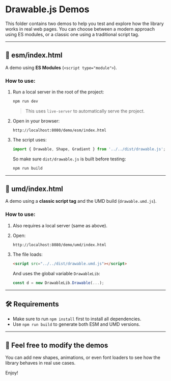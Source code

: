 # Drawable.js Demos

This folder contains two demos to help you test and explore how the library works in real web pages. You can choose between a modern approach using ES modules, or a classic one using a traditional script tag.

---

## 📁 esm/index.html
A demo using **ES Modules** (`<script type="module">`).

### How to use:
1. Run a local server in the root of the project:
   ```bash
   npm run dev
   ```
   > This uses `live-server` to automatically serve the project.

2. Open in your browser:
   ```
   http://localhost:8080/demo/esm/index.html
   ```

3. The script uses:
   ```js
   import { Drawable, Shape, Gradient } from '../../dist/drawable.js';
   ```
   So make sure `dist/drawable.js` is built before testing:
   ```bash
   npm run build
   ```

---

## 📁 umd/index.html
A demo using a **classic script tag** and the UMD build (`drawable.umd.js`).

### How to use:
1. Also requires a local server (same as above).
2. Open:
   ```
   http://localhost:8080/demo/umd/index.html
   ```

3. The file loads:
   ```html
   <script src="../../dist/drawable.umd.js"></script>
   ```
   And uses the global variable `DrawableLib`:
   ```js
   const d = new DrawableLib.Drawable(...);
   ```

---

## 🛠 Requirements
- Make sure to run `npm install` first to install all dependencies.
- Use `npm run build` to generate both ESM and UMD versions.

---

## 🧪 Feel free to modify the demos
You can add new shapes, animations, or even font loaders to see how the library behaves in real use cases.

Enjoy!
